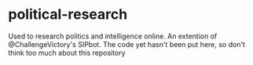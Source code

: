 # political-research
Used to research politics and intelligence online. An extention of @ChallengeVictory's SIPbot.
The code yet hasn't been put here, so don't think too much about this repository
